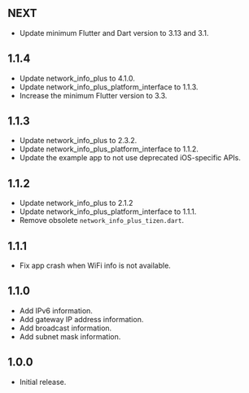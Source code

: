 ## NEXT

* Update minimum Flutter and Dart version to 3.13 and 3.1.

## 1.1.4

* Update network_info_plus to 4.1.0.
* Update network_info_plus_platform_interface to 1.1.3.
* Increase the minimum Flutter version to 3.3.

## 1.1.3

* Update network_info_plus to 2.3.2.
* Update network_info_plus_platform_interface to 1.1.2.
* Update the example app to not use deprecated iOS-specific APIs.

## 1.1.2

* Update network_info_plus to 2.1.2
* Update network_info_plus_platform_interface to 1.1.1.
* Remove obsolete `network_info_plus_tizen.dart`.

## 1.1.1

* Fix app crash when WiFi info is not available.

## 1.1.0

* Add IPv6 information.
* Add gateway IP address information.
* Add broadcast information.
* Add subnet mask information.

## 1.0.0

* Initial release.
